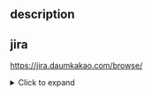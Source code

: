 ## description

## jira
https://jira.daumkakao.com/browse/

<details>
  <summary>Click to expand</summary>
// bad
if (ok) return true;

// good
if (ok) {
    return true;
}
</details>


